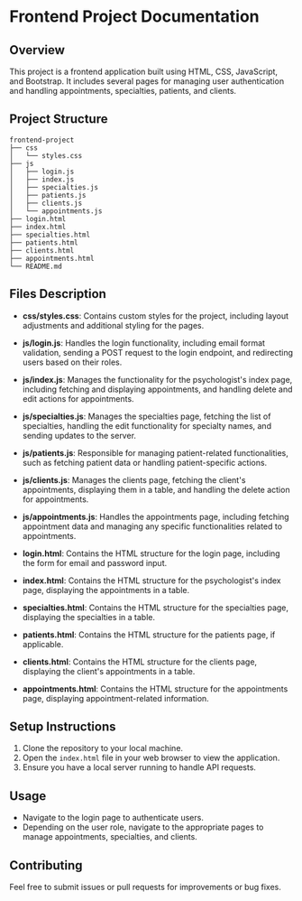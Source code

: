 # Frontend Project Documentation

## Overview
This project is a frontend application built using HTML, CSS, JavaScript, and Bootstrap. It includes several pages for managing user authentication and handling appointments, specialties, patients, and clients.

## Project Structure
```
frontend-project
├── css
│   └── styles.css
├── js
│   ├── login.js
│   ├── index.js
│   ├── specialties.js
│   ├── patients.js
│   ├── clients.js
│   └── appointments.js
├── login.html
├── index.html
├── specialties.html
├── patients.html
├── clients.html
├── appointments.html
└── README.md
```

## Files Description

- **css/styles.css**: Contains custom styles for the project, including layout adjustments and additional styling for the pages.

- **js/login.js**: Handles the login functionality, including email format validation, sending a POST request to the login endpoint, and redirecting users based on their roles.

- **js/index.js**: Manages the functionality for the psychologist's index page, including fetching and displaying appointments, and handling delete and edit actions for appointments.

- **js/specialties.js**: Manages the specialties page, fetching the list of specialties, handling the edit functionality for specialty names, and sending updates to the server.

- **js/patients.js**: Responsible for managing patient-related functionalities, such as fetching patient data or handling patient-specific actions.

- **js/clients.js**: Manages the clients page, fetching the client's appointments, displaying them in a table, and handling the delete action for appointments.

- **js/appointments.js**: Handles the appointments page, including fetching appointment data and managing any specific functionalities related to appointments.

- **login.html**: Contains the HTML structure for the login page, including the form for email and password input.

- **index.html**: Contains the HTML structure for the psychologist's index page, displaying the appointments in a table.

- **specialties.html**: Contains the HTML structure for the specialties page, displaying the specialties in a table.

- **patients.html**: Contains the HTML structure for the patients page, if applicable.

- **clients.html**: Contains the HTML structure for the clients page, displaying the client's appointments in a table.

- **appointments.html**: Contains the HTML structure for the appointments page, displaying appointment-related information.

## Setup Instructions
1. Clone the repository to your local machine.
2. Open the `index.html` file in your web browser to view the application.
3. Ensure you have a local server running to handle API requests.

## Usage
- Navigate to the login page to authenticate users.
- Depending on the user role, navigate to the appropriate pages to manage appointments, specialties, and clients.

## Contributing
Feel free to submit issues or pull requests for improvements or bug fixes.